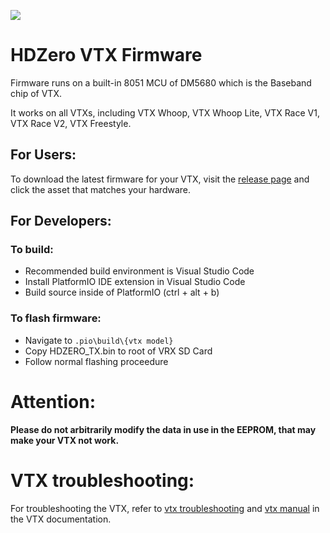 ![](https://raw.githubusercontent.com/hd-zero/hdzero-vtx/main/misc/HDZero.png)

# HDZero VTX Firmware

Firmware runs on a built-in 8051 MCU of DM5680 which is the Baseband chip of VTX.

It works on all VTXs, including VTX Whoop, VTX Whoop Lite, VTX Race V1, VTX Race V2, VTX Freestyle.

## For Users:

To download the latest firmware for your VTX, visit the [release page](https://github.com/hd-zero/hdzero-vtx/releases) and click the asset that matches your hardware.

## For Developers:

### To build:

- Recommended build environment is Visual Studio Code
- Install PlatformIO IDE extension in Visual Studio Code
- Build source inside of PlatformIO (ctrl + alt + b)

### To flash firmware:

- Navigate to `.pio\build\{vtx model}`
- Copy HDZERO_TX.bin to root of VRX SD Card
- Follow normal flashing proceedure

# Attention:

**Please do not arbitrarily modify the data in use in the EEPROM, that may make your VTX not work.**

# VTX troubleshooting:

For troubleshooting the VTX, refer to
[vtx troubleshooting](https://github.com/hd-zero/hdzero-vtx-docs/blob/main/docs/vtx_troubleshoot.md)
and
[vtx manual](https://github.com/hd-zero/hdzero-vtx-docs/blob/main/docs/vtx_user_manual.md)
in the VTX documentation.

